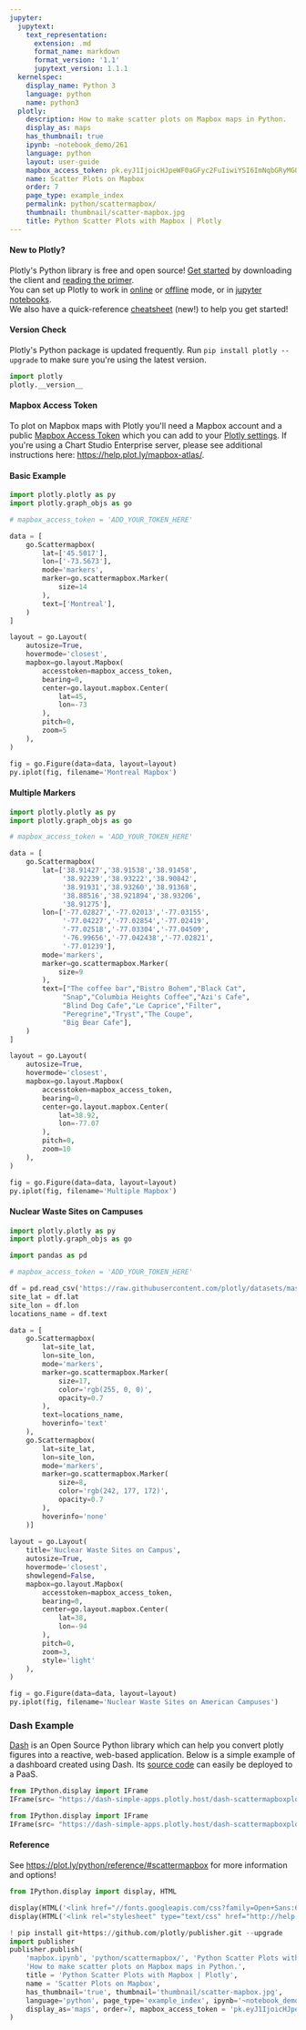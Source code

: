 ```yaml
---
jupyter:
  jupytext:
    text_representation:
      extension: .md
      format_name: markdown
      format_version: '1.1'
      jupytext_version: 1.1.1
  kernelspec:
    display_name: Python 3
    language: python
    name: python3
  plotly:
    description: How to make scatter plots on Mapbox maps in Python.
    display_as: maps
    has_thumbnail: true
    ipynb: ~notebook_demo/261
    language: python
    layout: user-guide
    mapbox_access_token: pk.eyJ1IjoicHJpeWF0aGFyc2FuIiwiYSI6ImNqbGRyMGQ5YTBhcmkzcXF6YWZldnVvZXoifQ.sN7gyyHTIq1BSfHQRBZdHA
    name: Scatter Plots on Mapbox
    order: 7
    page_type: example_index
    permalink: python/scattermapbox/
    thumbnail: thumbnail/scatter-mapbox.jpg
    title: Python Scatter Plots with Mapbox | Plotly
---
```


#### New to Plotly?
Plotly's Python library is free and open source! [Get started](https://plot.ly/python/getting-started/) by downloading the client and [reading the primer](https://plot.ly/python/getting-started/).
<br>You can set up Plotly to work in [online](https://plot.ly/python/getting-started/#initialization-for-online-plotting) or [offline](https://plot.ly/python/getting-started/#initialization-for-offline-plotting) mode, or in [jupyter notebooks](https://plot.ly/python/getting-started/#start-plotting-online).
<br>We also have a quick-reference [cheatsheet](https://images.plot.ly/plotly-documentation/images/python_cheat_sheet.pdf) (new!) to help you get started!


#### Version Check
Plotly's Python package is updated frequently. Run `pip install plotly --upgrade` to make sure you're using the latest version. 

```python
import plotly
plotly.__version__
```

#### Mapbox Access Token

To plot on Mapbox maps with Plotly you'll need a Mapbox account and a public [Mapbox Access Token](https://www.mapbox.com/studio) which you can add to your [Plotly settings](https://plot.ly/settings/mapbox). If you're using a Chart Studio Enterprise server, please see additional instructions here: https://help.plot.ly/mapbox-atlas/. 


#### Basic Example

```python
import plotly.plotly as py
import plotly.graph_objs as go

# mapbox_access_token = 'ADD_YOUR_TOKEN_HERE'

data = [
    go.Scattermapbox(
        lat=['45.5017'],
        lon=['-73.5673'],
        mode='markers',
        marker=go.scattermapbox.Marker(
            size=14
        ),
        text=['Montreal'],
    )
]

layout = go.Layout(
    autosize=True,
    hovermode='closest',
    mapbox=go.layout.Mapbox(
        accesstoken=mapbox_access_token,
        bearing=0,
        center=go.layout.mapbox.Center(
            lat=45,
            lon=-73
        ),
        pitch=0,
        zoom=5
    ),
)

fig = go.Figure(data=data, layout=layout)
py.iplot(fig, filename='Montreal Mapbox')
```

#### Multiple Markers

```python
import plotly.plotly as py
import plotly.graph_objs as go

# mapbox_access_token = 'ADD_YOUR_TOKEN_HERE'

data = [
    go.Scattermapbox(
        lat=['38.91427','38.91538','38.91458',
             '38.92239','38.93222','38.90842',
             '38.91931','38.93260','38.91368',
             '38.88516','38.921894','38.93206',
             '38.91275'],
        lon=['-77.02827','-77.02013','-77.03155',
             '-77.04227','-77.02854','-77.02419',
             '-77.02518','-77.03304','-77.04509',
             '-76.99656','-77.042438','-77.02821',
             '-77.01239'],
        mode='markers',
        marker=go.scattermapbox.Marker(
            size=9
        ),
        text=["The coffee bar","Bistro Bohem","Black Cat",
             "Snap","Columbia Heights Coffee","Azi's Cafe",
             "Blind Dog Cafe","Le Caprice","Filter",
             "Peregrine","Tryst","The Coupe",
             "Big Bear Cafe"],
    )
]

layout = go.Layout(
    autosize=True,
    hovermode='closest',
    mapbox=go.layout.Mapbox(
        accesstoken=mapbox_access_token,
        bearing=0,
        center=go.layout.mapbox.Center(
            lat=38.92,
            lon=-77.07
        ),
        pitch=0,
        zoom=10
    ),
)

fig = go.Figure(data=data, layout=layout)
py.iplot(fig, filename='Multiple Mapbox')
```

#### Nuclear Waste Sites on Campuses

```python
import plotly.plotly as py
import plotly.graph_objs as go

import pandas as pd

# mapbox_access_token = 'ADD_YOUR_TOKEN_HERE'

df = pd.read_csv('https://raw.githubusercontent.com/plotly/datasets/master/Nuclear%20Waste%20Sites%20on%20American%20Campuses.csv')
site_lat = df.lat
site_lon = df.lon
locations_name = df.text

data = [
    go.Scattermapbox(
        lat=site_lat,
        lon=site_lon,
        mode='markers',
        marker=go.scattermapbox.Marker(
            size=17,
            color='rgb(255, 0, 0)',
            opacity=0.7
        ),
        text=locations_name,
        hoverinfo='text'
    ),
    go.Scattermapbox(
        lat=site_lat,
        lon=site_lon,
        mode='markers',
        marker=go.scattermapbox.Marker(
            size=8,
            color='rgb(242, 177, 172)',
            opacity=0.7
        ),
        hoverinfo='none'
    )]
        
layout = go.Layout(
    title='Nuclear Waste Sites on Campus',
    autosize=True,
    hovermode='closest',
    showlegend=False,
    mapbox=go.layout.Mapbox(
        accesstoken=mapbox_access_token,
        bearing=0,
        center=go.layout.mapbox.Center(
            lat=38,
            lon=-94
        ),
        pitch=0,
        zoom=3,
        style='light'
    ),
)

fig = go.Figure(data=data, layout=layout)
py.iplot(fig, filename='Nuclear Waste Sites on American Campuses')
```

### Dash Example


[Dash](https://plot.ly/products/dash/) is an Open Source Python library which can help you convert plotly figures into a reactive, web-based application. Below is a simple example of a dashboard created using Dash. Its [source code](https://github.com/plotly/simple-example-chart-apps/tree/master/dash-scattermapboxplot) can easily be deployed to a PaaS.


```python
from IPython.display import IFrame
IFrame(src= "https://dash-simple-apps.plotly.host/dash-scattermapboxplot/", width="100%", height="850px", frameBorder="0")

```

```python
from IPython.display import IFrame
IFrame(src= "https://dash-simple-apps.plotly.host/dash-scattermapboxplot/code", width="100%", height=500, frameBorder="0")
```

#### Reference
See https://plot.ly/python/reference/#scattermapbox for more information and options!

```python
from IPython.display import display, HTML

display(HTML('<link href="//fonts.googleapis.com/css?family=Open+Sans:600,400,300,200|Inconsolata|Ubuntu+Mono:400,700" rel="stylesheet" type="text/css" />'))
display(HTML('<link rel="stylesheet" type="text/css" href="http://help.plot.ly/documentation/all_static/css/ipython-notebook-custom.css">'))

! pip install git+https://github.com/plotly/publisher.git --upgrade
import publisher
publisher.publish(
    'mapbox.ipynb', 'python/scattermapbox/', 'Python Scatter Plots with Mapbox',
    'How to make scatter plots on Mapbox maps in Python.',
    title = 'Python Scatter Plots with Mapbox | Plotly',
    name = 'Scatter Plots on Mapbox',
    has_thumbnail='true', thumbnail='thumbnail/scatter-mapbox.jpg', 
    language='python', page_type='example_index', ipynb='~notebook_demo/261',
    display_as='maps', order=7, mapbox_access_token = 'pk.eyJ1IjoicHJpeWF0aGFyc2FuIiwiYSI6ImNqbGRyMGQ5YTBhcmkzcXF6YWZldnVvZXoifQ.sN7gyyHTIq1BSfHQRBZdHA'
)
```

```python

```